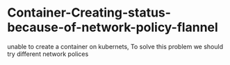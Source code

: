 # Container-Creating-status-because-of-network-policy-flannel
unable to create a container on kubernets, To solve this problem we should try different network polices
